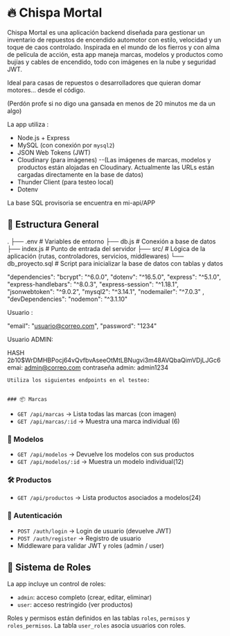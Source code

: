 # 🔥 Chispa Mortal

Chispa Mortal es una aplicación backend diseñada para gestionar un inventario de repuestos de encendido automotor con estilo, velocidad y un toque de caos controlado. Inspirada en el mundo de los fierros y con alma de película de acción, esta app maneja marcas, modelos y productos como bujías y cables de encendido, todo con imágenes en la nube y seguridad JWT.

Ideal para casas de repuestos o desarrolladores que quieran domar motores... desde el código.

(Perdón profe si no digo una gansada en menos de 20 minutos me da un algo)



La app utiliza :
- Node.js + Express
- MySQL (con conexión por `mysql2`)
- JSON Web Tokens (JWT)
- Cloudinary (para imágenes) --(Las imágenes de marcas, modelos y productos están alojadas en Cloudinary. Actualmente las URLs están cargadas directamente en la base de datos)
- Thunder Client (para testeo local)
- Dotenv

La base SQL provisoria se encuentra en mi-api/APP



## 📁 Estructura General

.
├── .env # Variables de entorno
├── db.js # Conexión a base de datos
├── index.js # Punto de entrada del servidor
├── src/ # Lógica de la aplicación (rutas, controladores, servicios, middlewares)
└── db_proyecto.sql # Script para inicializar la base de datos con tablas y datos



"dependencies": 
    "bcrypt": "^6.0.0",
    "dotenv": "^16.5.0",
    "express": "^5.1.0",
    "express-handlebars": "^8.0.3",
    "express-session": "^1.18.1",
    "jsonwebtoken": "^9.0.2",
    "mysql2": "^3.14.1",
    "nodemailer": "^7.0.3"
  ,
  "devDependencies": 
    "nodemon": "^3.1.10"



Usuario :

  "email": "usuario@correo.com",
  "password": "1234"

Usuario ADMIN:

HASH $2b$10$WrDMHBPocj64vQvfbvAseeOtMtLBNugvi3m48AVQbaQimVDjLJGc6
emai: admin@correo.com 
contraseña admin: admin1234




    Utiliza los siguientes endpoints en el testeo:


    ### 📦 Marcas

- `GET /api/marcas` → Lista todas las marcas (con imagen)
- `GET /api/marcas/:id` → Muestra una marca individual (6)

### 🚗 Modelos

- `GET /api/modelos` → Devuelve los modelos con sus productos
- `GET /api/modelos/:id` → Muestra un modelo individual(12)

### 🛠️ Productos

- `GET /api/productos` → Lista productos asociados a modelos(24)

### 🔐 Autenticación

- `POST /auth/login` → Login de usuario (devuelve JWT)
- `POST /auth/register` → Registro de usuario
- Middleware para validar JWT y roles (admin / user)

## 🔑 Sistema de Roles

La app incluye un control de roles:
- `admin`: acceso completo (crear, editar, eliminar)
- `user`: acceso restringido (ver productos)

Roles y permisos están definidos en las tablas `roles`, `permisos` y `roles_permisos`. La tabla `user_roles` asocia usuarios con roles.
